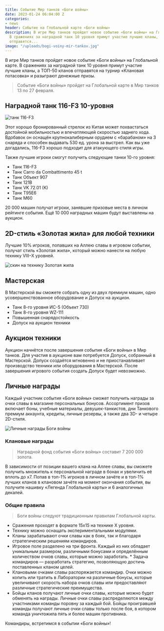 ```yaml
---
title: Событие Мир танков «Боги войны»
date: 2023-01-24 06:04:00 Z
categories:
- news
header: Событие на Глобальной карте «Боги войны»
description: В игре Мир танков пройдет новое событие «Боги войны» на Глобальной карте.
  В сражениях за наградной танк 10 уровня примут участие лучшие кланы, а ТОП-50 кланов
  отправятся...
image: "/uploads/bogi-voiny-mir-tankov.jpg"
---
```


В игре Мир танков пройдет новое событие «Боги войны» на Глобальной карте. В сражениях за наградной танк 10 уровня примут участие лучшие кланы, а ТОП-50 кланов отправятся на турнир «Клановая потасовка» и разыграют денежные призы.

> Событие «Боги войны» пройдет на Глобальной карте в Мир танков 13 по 27 февраля.

## Наградной танк 116-F3 10-уровня

![танк 116-F3](https://content-wg.gcdn.co/locdoc/bp/116_f3/img/116_f3_4.52913d.png)

Этот хорошо бронированный стрелок из Китая может похвастаться достойной мобильностью и впечатляющей скоростью заднего хода. Вдобавок он оснащён крупнокалиберным орудием с «барабаном» на 3 снаряда и способен выдавать 530 ед. урона за выстрел. Как вы уже догадались, 116-F3 хорошо подходит для атакующего стиля игры.

Также лучшие игроки смогут получить следующие танки 10-го уровня:

* Танк 116-F3
* Танк Carro da Combattimento 45 t
* Танк Объект 907
* Танк 121B
* Танк VK 72.01 (K)
* Танк T95E6
* Танк M60

20 000 машин получат игроки, занявшие призовые места в личном рейтинге события. Ещё 10 000 наградных машин будут выставлены на аукцион.

## 2D-стиль «Золотая жила» для любой техники

Лучшие 10% игроков, попавших на Аллею славы в игровом событии, получат стиль «Золотая жила», который можно нанести на любую технику VIII–X уровней.

![скин на технику Золотая жила](https://ru-wotp.lesta.ru/dcont/fb/image/11_TqlXv1p.jpg)

## Мастерская

В Мастерской вы сможете собрать одну из двух премиум машин, одно усовершенствованное оборудование и Допуск на аукцион.

* Танк 8-го уровня ИС-5 (Объект 730)
* Танк 8-го уровня WZ-111
* Повышенная снарядостойкость
* Допуск на аукцион техники

## Аукцион техники

Аукцион начнётся после завершения события «Боги войны» в Мир танков. Для участия в аукционе вам потребуется Допуск, собранный в Мастерской. Допуск создаётся мгновенно и не приостанавливает производство техники или оборудования в Мастерской. После завершения игрового события создать Допуск будет невозможно.

## Личные награды

Каждый участник события «Боги войны» сможет получить награды за очки славы в магазине персональных бонусов. Ассортимент призов включает боны, учебные материалы, девушек-танкистов, дни Танкового премиум аккаунта, кредиты, личные резервы, а также два 3D- и четыре 2D-стиля.

![Личные награды Боги войны](https://ru-wotp.lesta.ru/dcont/fb/image/lichnye_nagrady__bogov_voyny_.png)

### Клановые награды

> Наградной фонд события «Боги войны» составит 7 200 000 золота.

В зависимости от позиции вашего клана на Аллее славы, вы сможете получить множитель к персональной награде в бонах и увеличить её вплоть до х7. Попав в топ-1% игроков в личном зачёте и в топ-1% лучших кланов в клановом зачёте на момент окончания события, вы получите нашивку «Легенда Глобальной карты» и 6 аналогичных декалей.

### Общие правила

> Боги войны следуют традиционным правилам Глобальной карты.

* Сражения проходят в формате 15х15 на технике Х уровня.
* Технику можно оснащать экспериментальными модулями.
* Кланы зарабатывают очки славы как в боях, так и благодаря стратегическим решениям командиров.
* Игровое поле разделено на три фронта. Каждый из них обладает уникальным размером, различными бонусами и определённым количеством очков славы, которые можно заработать. * Задача командиров — разработать стратегию, позволяющую достичь поставленных кланом целей.
* Клановыми очками славы распоряжается командир. Очки можно копить или тратить в Лаборатории на различные бонусы, которые увеличивают скорость набора очков славы или предоставляют различные стратегические преимущества.
* Бойцы кланов получают личные очки славы, которые можно будет обменять на награды. Личные очки славы распределяются между участниками команды поровну за каждый бой. Бойцы проигравшей команды получают личные очки славы только после боя, в котором команда уничтожила пять и более машин противника.

Командиры, встретимся в событии «Боги войны»!

